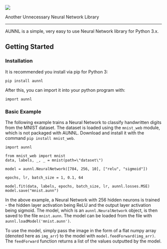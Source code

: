 ![](https://i.ibb.co/ypC5ZVv/aunnl.png)

Another Unnecessary Neural Network Library
___

AUNNL is a simple, very easy to use Neural Network library for Python 3.x.

## Getting Started

### Installation

It is recommended you install via pip for Python 3:

```
pip install aunnl
```

After this, you can import it into your python program with:

```
import aunnl
```

### Basic Example

The following example trains a Neural Network to classify handwritten digits from the MNIST dataset. The dataset is loaded using the `mnist_web` module, which is not packaged with AUNNL. Download and install it with the command `pip install mnist_web`.

```
import aunnl

from mnist_web import mnist
data, labels, _, _ = mnist(path=\"dataset\")

model = aunnl.NeuralNetwork([784, 256, 10], ["relu", "sigmoid"])

epochs, lr, batch_size = 1, 0.1, 64

model.fit(data, labels, epochs, batch_size, lr, aunnl.losses.MSE)
model.save("mnist.aunn")
```

In the above example, a Neural Network with 256 hidden neurons is trained - the hidden layer activation being ReLU and the output layer activation being sigmoid. The model, which is an `aunnl.NeuralNetwork` object, is then saved to the file `mnist.aunn`. The model can be loaded from the file with `aunnl.loadModel('mnist.aunn')`.

To use the model, simply pass the image in the form of a flat numpy array (denoted here as `img_arr`) to the model with `model.feedForward(img_arr)`. The `feedForward` function returns a list of the values outputted by the model.

